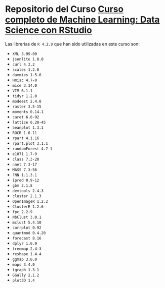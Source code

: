 # Repositorio del Curso [Curso completo de Machine Learning: Data Science con RStudio](https://cursos.frogamesformacion.com/courses/machine-learning-r/)

Las librerías de `R 4.2.0` que han sido utilizadas en este curso son:

* `XML 3.99-09`
* `jsonlite 1.8.0`
* `curl 4.3.2`
* `scales 1.2.0`
* `dummies 1.5.6`
* `Hmisc 4.7-0`
* `mice 3.14.0`
* `VIM 6.1.1`
* `tidyr 1.2.0`
* `modeest 2.4.0`
* `raster 3.5-15`
* `moments 0.14.1`
* `caret 6.0-92`
* `lattice 0.20-45`
* `beanplot 1.3.1`
* `ROCR 1.0-11`
* `rpart 4.1.16`
* `rpart.plot 3.1.1`
* `randomForest 4.7-1`
* `e1071 1.7-9`
* `class 7.3-20`
* `nnet 7.3-17`
* `MASS 7.3-56`
* `FNN 1.1.3.1`
* `ipred 0.9-12`
* `gbm 2.1.8`
* `devtools 2.4.3`
* `cluster 2.1.3`
* `OpenImageR 1.2.2`
* `ClusterR 1.2.6`
* `fpc 2.2-9`
* `NbClust 3.0.1`
* `mclust 5.4.10`
* `corrplot 0.92`
* `quantmod 0.4.20`
* `forecast 8.16`
* `dplyr 1.0.9`
* `treemap 2.4-3`
* `reshape 1.4.4`
* `ggmap 3.0.0`
* `maps 3.4.0`
* `igraph 1.3.1`
* `GGally 2.1.2`
* `plot3D 1.4`
